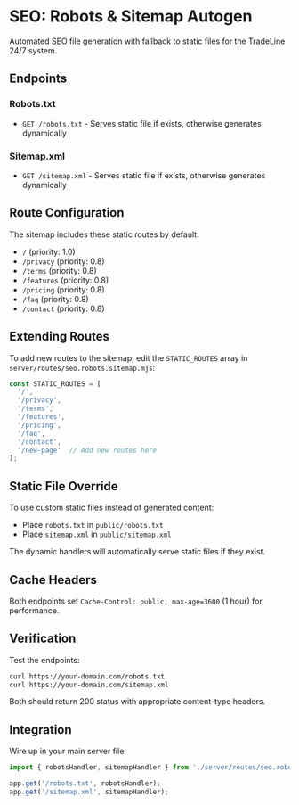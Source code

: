 # SEO: Robots & Sitemap Autogen

Automated SEO file generation with fallback to static files for the TradeLine 24/7 system.

## Endpoints

### Robots.txt
- `GET /robots.txt` - Serves static file if exists, otherwise generates dynamically

### Sitemap.xml  
- `GET /sitemap.xml` - Serves static file if exists, otherwise generates dynamically

## Route Configuration

The sitemap includes these static routes by default:
- `/` (priority: 1.0)
- `/privacy` (priority: 0.8)
- `/terms` (priority: 0.8)
- `/features` (priority: 0.8)
- `/pricing` (priority: 0.8)
- `/faq` (priority: 0.8)
- `/contact` (priority: 0.8)

## Extending Routes

To add new routes to the sitemap, edit the `STATIC_ROUTES` array in `server/routes/seo.robots.sitemap.mjs`:

```js
const STATIC_ROUTES = [
  '/',
  '/privacy',
  '/terms',
  '/features',
  '/pricing', 
  '/faq',
  '/contact',
  '/new-page'  // Add new routes here
];
```

## Static File Override

To use custom static files instead of generated content:
- Place `robots.txt` in `public/robots.txt`
- Place `sitemap.xml` in `public/sitemap.xml`

The dynamic handlers will automatically serve static files if they exist.

## Cache Headers

Both endpoints set `Cache-Control: public, max-age=3600` (1 hour) for performance.

## Verification

Test the endpoints:
```bash
curl https://your-domain.com/robots.txt
curl https://your-domain.com/sitemap.xml
```

Both should return 200 status with appropriate content-type headers.

## Integration

Wire up in your main server file:
```js
import { robotsHandler, sitemapHandler } from './server/routes/seo.robots.sitemap.mjs';

app.get('/robots.txt', robotsHandler);
app.get('/sitemap.xml', sitemapHandler);
```